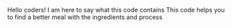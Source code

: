 Hello coders!
I am here to say what this code contains
This code helps you to find a better meal with the ingredients and process 
